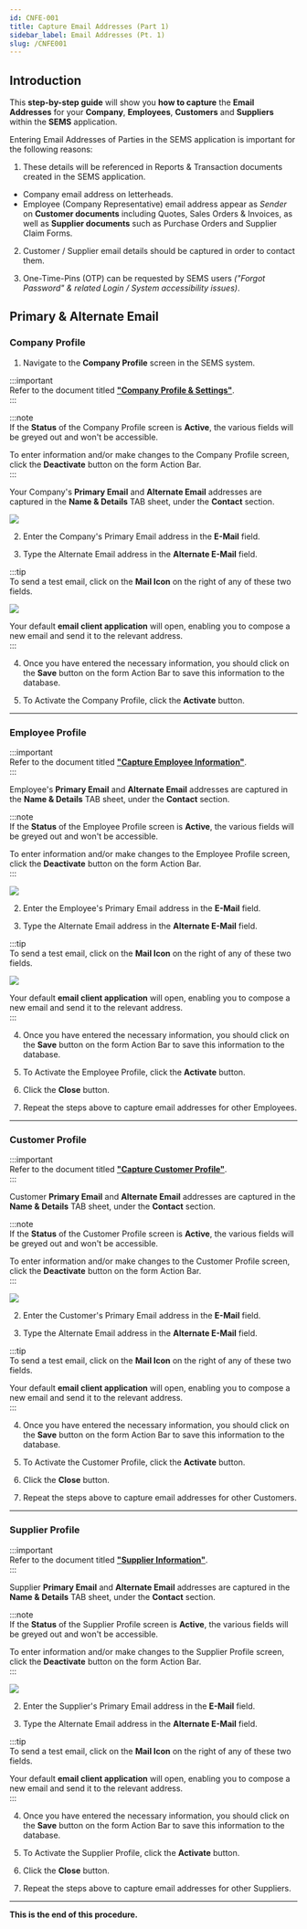 ```yaml
---
id: CNFE-001
title: Capture Email Addresses (Part 1)
sidebar_label: Email Addresses (Pt. 1)
slug: /CNFE001
---
```

## Introduction  

This **step-by-step guide** will show you **how to capture** the **Email Addresses** for your **Company**, **Employees**, **Customers** and **Suppliers** within the **SEMS** application.  

Entering Email Addresses of Parties in the SEMS application is important for the following reasons:  
1.  These details will be referenced in Reports & Transaction documents created in the SEMS application.  
-   Company email address on letterheads.  
-   Employee (Company Representative) email address appear as _Sender_ on **Customer documents** including Quotes, Sales Orders & Invoices, as well as **Supplier documents** such as Purchase Orders and Supplier Claim Forms.  

2.  Customer / Supplier email details should be captured in order to contact them.  

3.  One-Time-Pins (OTP) can be requested by SEMS users _("Forgot Password" & related Login / System accessibility issues)_.

## Primary & Alternate Email  

### Company Profile  

1.  Navigate to the **Company Profile** screen in the SEMS system.  

:::important  
Refer to the document titled **["Company Profile & Settings"](https://sense-i.co/docs/CMP001)**.  
:::	

:::note  
If the **Status** of the Company Profile screen is **Active**, the various fields will be greyed out and won't be accessible.  

To enter information and/or make changes to the Company Profile screen, click the **Deactivate** button on the form Action Bar.  
:::  

Your Company's **Primary Email** and **Alternate Email** addresses are captured in the **Name & Details** TAB sheet, under the **Contact** section.  

![](../static/img/docs/CNF-001/image02.png)  

2.  Enter the Company's Primary Email address in the **E-Mail** field.  

3.  Type the Alternate Email address in the **Alternate E-Mail** field.  

:::tip  
To send a test email, click on the **Mail Icon** on the right of any of these two fields.  

![](../static/img/docs/CNF-001/image03.png)  

Your default **email client application** will open, enabling you to compose a new email and send it to the relevant address.  
:::  

4.  Once you have entered the necessary information, you should click on the **Save** button on the form Action Bar to save this information to the database.  

5.  To Activate the Company Profile, click the **Activate** button.  
___

### Employee Profile  

:::important  
Refer to the document titled **["Capture Employee Information"](https://sense-i.co/docs/SAF1204)**.  
:::	 

Employee's **Primary Email** and **Alternate Email** addresses are captured in the **Name & Details** TAB sheet, under the **Contact** section.  

:::note  
If the **Status** of the Employee Profile screen is **Active**, the various fields will be greyed out and won't be accessible.  

To enter information and/or make changes to the Employee Profile screen, click the **Deactivate** button on the form Action Bar.  
:::  

![](../static/img/docs/CNF-001/image12.png)  

2.  Enter the Employee's Primary Email address in the **E-Mail** field.  

3.  Type the Alternate Email address in the **Alternate E-Mail** field.  

:::tip  
To send a test email, click on the **Mail Icon** on the right of any of these two fields.  

![](../static/img/docs/CNF-001/image13.png)  

Your default **email client application** will open, enabling you to compose a new email and send it to the relevant address.  
:::  

4.  Once you have entered the necessary information, you should click on the **Save** button on the form Action Bar to save this information to the database.  

6.  To Activate the Employee Profile, click the **Activate** button.  

7.  Click the **Close** button.  

8.  Repeat the steps above to capture email addresses for other Employees.  
___

### Customer Profile  

:::important  
Refer to the document titled **["Capture Customer Profile"](https://sense-i.co/docs/1202)**.  
:::	 

Customer **Primary Email** and **Alternate Email** addresses are captured in the **Name & Details** TAB sheet, under the **Contact** section.  

:::note  
If the **Status** of the Customer Profile screen is **Active**, the various fields will be greyed out and won't be accessible.  

To enter information and/or make changes to the Customer Profile screen, click the **Deactivate** button on the form Action Bar.  
:::  

![](../static/img/docs/CNF-001/image25.png)  

2.  Enter the Customer's Primary Email address in the **E-Mail** field.  

3.  Type the Alternate Email address in the **Alternate E-Mail** field.  

:::tip  
To send a test email, click on the **Mail Icon** on the right of any of these two fields.  

Your default **email client application** will open, enabling you to compose a new email and send it to the relevant address.  
:::  

4.  Once you have entered the necessary information, you should click on the **Save** button on the form Action Bar to save this information to the database.  

6.  To Activate the Customer Profile, click the **Activate** button.  

7.  Click the **Close** button.  

8.  Repeat the steps above to capture email addresses for other Customers.  
___

### Supplier Profile  

:::important  
Refer to the document titled **["Supplier Information"](https://sense-i.co/docs/1203)**.  
:::	 

Supplier **Primary Email** and **Alternate Email** addresses are captured in the **Name & Details** TAB sheet, under the **Contact** section.  

:::note  
If the **Status** of the Supplier Profile screen is **Active**, the various fields will be greyed out and won't be accessible.  

To enter information and/or make changes to the Supplier Profile screen, click the **Deactivate** button on the form Action Bar.  
:::  

![](../static/img/docs/CNF-001/image24.png)  

2.  Enter the Supplier's Primary Email address in the **E-Mail** field.  

3.  Type the Alternate Email address in the **Alternate E-Mail** field.  

:::tip  
To send a test email, click on the **Mail Icon** on the right of any of these two fields.  

Your default **email client application** will open, enabling you to compose a new email and send it to the relevant address.  
:::  

4.  Once you have entered the necessary information, you should click on the **Save** button on the form Action Bar to save this information to the database.  

6.  To Activate the Supplier Profile, click the **Activate** button.  

7.  Click the **Close** button.  

8.  Repeat the steps above to capture email addresses for other Suppliers.  

<!-- ___

## SEMS Log in & Email Password Setup  

Once the Email settings have been captured, the next step would be for the **Employee / SEMS User** to Log in to the SEMS application.  

Then the **Employee / SEMS User** will be able to set his/her Email password and **test** the outgoing Email function.    -->

<!-- ### Employee SEMS Log in  

:::important  
Refer to the document titled **[Log in & Maintain Password](https://sense-i.co/docs/SUI001)**.  
:::  

1.  Log in to the SEMS application with **SEMS Logon User Code** as received from the SEMS System Administrator.   -->
___
**This is the end of this procedure.**
